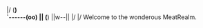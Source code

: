 \|/          (__)    
     `\------(oo)
       ||    (__)
       ||w--||     \|/
   \|/
Welcome to the wonderous MeatRealm.
